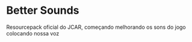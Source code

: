 # Better Sounds
 Resourcepack oficial do JCAR, começando melhorando os sons do jogo colocando nossa voz
